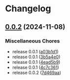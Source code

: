 # Changelog

## [0.0.2](https://github.com/kdwils/blog/compare/v0.0.2...v0.0.2) (2024-11-08)


### Miscellaneous Chores

* release 0.0.1 ([a03b1d1](https://github.com/kdwils/blog/commit/a03b1d1f00be8d1b5726d82d371c4d8bfec03343))
* release 0.0.1 ([3b5a4e0](https://github.com/kdwils/blog/commit/3b5a4e0bc16f5a757eb58c95d3f7ec9edbbf1b41))
* release 0.0.1 ([4ead5b9](https://github.com/kdwils/blog/commit/4ead5b973e03f2523c732350bb68f5e63abfdbfd))
* release 0.0.1 ([4c7c361](https://github.com/kdwils/blog/commit/4c7c3611f2126ab356bda4a9ce8d988059fb5257))
* release 0.0.2 ([7d469aa](https://github.com/kdwils/blog/commit/7d469aaaf16c23cea54f7d4df30db3e45e31db4d))
